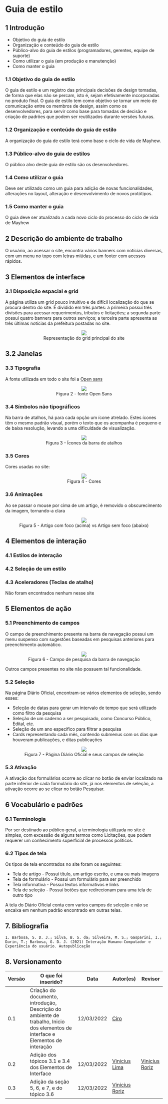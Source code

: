 # Guia de estilo

## 1 Introdução

- Objetivo do guia de estilo
- Organização e conteúdo do guia de estilo
- Público-alvo do guia de estilos (programadores, gerentes, equipe de suporte)
- Como utilizar o guia (em produção e manutenção)
- Como manter o guia

### 1.1 Objetivo do guia de estilo
O guia de estilo e um registro das principais decisões de design tomadas, de forma que elas não se percam, isto é, sejam efetivamente incorporadas no produto final. O guia de estilo tem como objetivo se tornar um meio de comunicação entre os membros de design, assim como os desenvolvedores, para servir como base para tomadas de decisão e criação de padrões que podem ser reutilizados durante versões futuras.

### 1.2 Organização e conteúdo do guia de estilo

A organização do guia de estilo terá como base o ciclo de vida de Mayhew.

### 1.3 Público-alvo do guia de estilos

O público alvo deste guia de estilo são os desenvolvedores.

### 1.4 Como utilizar o guia

Deve ser utilizado como um guia para adição de novas funcionalidades, alterações no layout, alteração e desenvolvimento de novos protótipos.

### 1.5 Como manter o guia

O guia deve ser atualizado a cada novo ciclo do processo do ciclo de vida de Mayhew

## 2 Descrição do ambiente de trabalho

O usuário, ao acessar o site, encontra vários banners com notícias diversas, com um menu no topo com letras miúdas, e um footer com acessos rápidos. 

## 3 Elementos de interface

### 3.1 Disposição espacial e grid
A página utiliza um grid pouco intuitivo e de difícil localização do que se procura dentro do site. É dividido em três partes: a primeira possui três divisões para acessar requerimentos, tributos e licitações; a segunda parte possui quatro banners para outros serviços; a terceira parte apresenta as três últimas notícias da prefeitura postadas no site.

<figure align="center">
    <img src="../assets/imagens/analises/representacao-grid.png">
    <figcaption>Representação do grid principal do site</figcaption>
</figure>

## 3.2 Janelas

### 3.3 Tipografia

A fonte utilizada em todo o site foi a [Open sans](https://fonts.google.com/specimen/Open+Sans#standard-styles)

<figure align="center">
    <img src="../assets/imagens/analises/fonteEx.png">
    <figcaption>Figura 2 - fonte Open Sans</figcaption>
</figure>

### 3.4 Símbolos não tipográficos
Na barra de atalhos, há para cada opção um ícone atrelado. Estes ícones têm o mesmo padrão visual, porém o texto que os acompanha é pequeno e de baixa resolução, levando a uma dificuldade de visualização.

<figure align="center">
    <img src="../assets/imagens/analises/icones-barra-atalho.png">
    <figcaption>Figura 3 - Ícones da barra de atalhos</figcaption>
</figure>

### 3.5 Cores

Cores usadas no site:

<figure align="center">
    <img src="../assets/imagens/analises/cores.png">
    <figcaption>Figura 4 - Cores</figcaption>
</figure>

### 3.6 Animações

Ao se passar o mouse por cima de um artigo, é removido o obscurecimento da imagem, tornando-a clara
<figure align="center">
    <img src="../assets/imagens/analises/animacoes.png">
    <figcaption>Figura 5 - Artigo com foco (acima) vs Artigo sem foco (abaixo)</figcaption>
</figure>

## 4 Elementos de interação

### 4.1 Estilos de interação

### 4.2 Seleção de um estilo

### 4.3 Aceleradores (Teclas de atalho)

Não foram encontrados nenhum nesse site

## 5 Elementos de ação

### 5.1 Preenchimento de campos

O campo de preenchimento presente na barra de navegação possui um menu suspenso com sugestões baseadas em pesquisas anteriores para preenchimento automático.

<figure align="center">
    <img src="../assets/imagens/analises/campo_pesquisa.png">
    <figcaption>Figura 6 - Campo de pesquisa da barra de navegação</figcaption>
</figure>

Outros campos presentes no site não possuem tal funcionalidade.

### 5.2 Seleção

Na página Diário Oficial, encontram-se vários elementos de seleção, sendo esses:
- Seleção de datas para gerar um intervalo de tempo que será utilizado como filtro da pesquisa
- Seleção de um caderno a ser pesquisado, como Concurso Público, Edital, etc.
- Seleção de um ano específico para filtrar a pesquisa
- Cards representando cada mês, contendo submenus com os dias que houveram publicações, e ditas publicações

<figure align="center">
    <img src="../assets/imagens/analises/selecoes.png">
    <figcaption>Figura 7 - Página Diário Oficial e seus campos de seleção</figcaption>
</figure>

### 5.3 Ativação

A ativação dos formulários ocorre ao clicar no botão de enviar localizado na parte inferior de cada formulário do site, já nos elementos de seleção, a ativação ocorre ao se clicar no botão Pesquisar.

## 6 Vocabulário e padrões

### 6.1 Terminologia

Por ser destinado ao público geral, a terminologia utilizada no site é simples, com excessão de alguns termos como Licitações, que podem requerer um conhecimento superficial de processos políticos.

### 6.2 Tipos de tela

Os tipos de tela encontrados no site foram os seguintes:

- Tela de artigo - Possui título, um artigo escrito, e uma ou mais imagens
- Tela de formulário - Possui um formulário para ser preenchido
- Tela informativa - Possui textos informativos e links
- Tela de seleção - Possui botões que redirecionam para uma tela de outro tipo

A tela do Diário Oficial conta com varios campos de seleção e não se encaixa em nenhum padrão encontrado em outras telas.

## 7. Bibliografia
    1. Barbosa, S. D. J.; Silva, B. S. da; Silveira, M. S.; Gasparini, I.; Darin, T.; Barbosa, G. D. J. (2021) Interação Humano-Computador e Experiência do usuário. Autopublicação

## 8. Versionamento

Versão |  O que foi inserido? | Data | Autor(es)| Revisor
---- |----- | ---- | ---- | ----
0.1 | Criação do documento, introdução, Descrição do ambiente de trabalho, Inicio dos elementos de interface e Elementos de interação |12/03/2022| [Ciro](https://github.com/ciro-c) | []()
0.2 | Adição dos tópicos 3.1 e 3.4 dos Elementos de Interface |12/03/2022| [Vinicius Lima](https://github.com/vinelime) | [Vinicius Roriz](https://github.com/viniciusroriz)
0.3 | Adição da seção 5, 6, e 7, e do tópico 3.6 | 12/03/2022 | [Vinicius Roriz](https://github.com/viniciusroriz)| []()